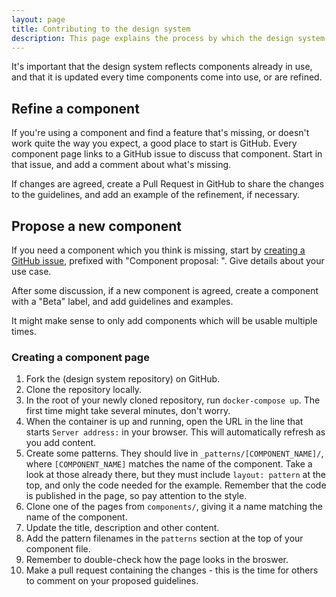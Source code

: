 ```yaml
---
layout: page
title: Contributing to the design system
description: This page explains the process by which the design system gets updated
---
```

It's important that the design system reflects components already in use, and that it is updated every time components come into use, or are refined.

## Refine a component

If you're using a component and find a feature that's missing, or doesn't work quite the way you expect, a good place to start is GitHub. Every component page links to a GitHub issue to discuss that component. Start in that issue, and add a comment about what's missing. 

If changes are agreed, create a Pull Request in GitHub to share the changes to the guidelines, and add an example of the refinement, if necessary.

## Propose a new component

If you need a component which you think is missing, start by [creating a GitHub issue](https://github.com/apluslms/a-plus-design-system/issues/new/choose), prefixed with "Component proposal: ". Give details about your use case.

After some discussion, if a new component is agreed, create a component with a "Beta" label, and add guidelines and examples.

It might make sense to only add components which will be usable multiple times. 

### Creating a component page

1. Fork the (design system repository) on GitHub.
2. Clone the repository locally.
3. In the root of your newly cloned repository, run `docker-compose up`. The first time might take several minutes, don't worry. 
4. When the container is up and running, open the URL in the line that starts `Server address:` in your browser. This will automatically refresh as you add content.
5. Create some patterns. They should live in `_patterns/[COMPONENT_NAME]/`, where `[COMPONENT_NAME]` matches the name of the component. Take a look at those already there, but they must include `layout: pattern` at the top, and only the code needed for the example. Remember that the code is published in the page, so pay attention to the style.
6. Clone one of the pages from `components/`, giving it a name matching the name of the component.
7. Update the title, description and other content.
8. Add the pattern filenames in the `patterns` section at the top of your component file.
9. Remember to double-check how the page looks in the broswer.
10. Make a pull request containing the changes - this is the time for others to comment on your proposed guidelines.
